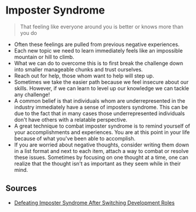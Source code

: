 # Imposter Syndrome

> That feeling like everyone around you is better or knows more than you do

- Often these feelings are pulled from previous negative experiences.
- Each new topic we need to learn immediately feels like an impossible mountain or hill to climb.
- What we can do to overcome this is to first break the challenge down into smaller manageable chunks and trust ourselves.
- Reach out for help, those whom want to help will step up.
- Sometimes we take the easier path because we feel insecure about our skills. However, if we can learn to level up our knowledge we can tackle any challenge!
- A common belief is that individuals whom are underrepresented in the industry immediately have a sense of imposters syndrome. This can be due to the fact that in many cases those underrepresented individuals don't have others with a relatable perspective.
- A great technique to combat imposter syndrome is to remind yourself of your accomplishments and experiences. You are at this point in your life because of what you've been able to accomplish.
- If you are worried about negative thoughts, consider writing them down in a list format and next to each item, attach a way to combat or resolve these issues. Sometimes by focusing on one thought at a time, one can realize that the thought isn't as important as they seem while in their mind.

## Sources

- [Defeating Imposter Syndrome After Switching Development Roles](https://codeburst.io/defeating-imposter-syndrome-after-switching-development-roles-62bbe80d685a)
